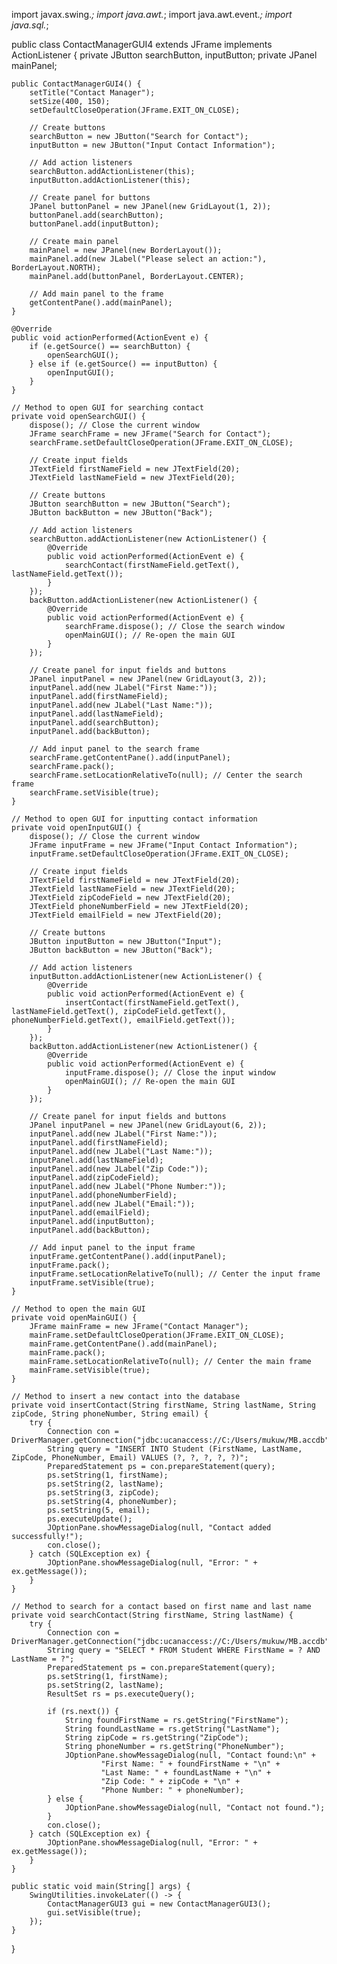 import javax.swing.*;
import java.awt.*;
import java.awt.event.*;
import java.sql.*;

public class ContactManagerGUI4 extends JFrame implements ActionListener {
    private JButton searchButton, inputButton;
    private JPanel mainPanel;

    public ContactManagerGUI4() {
        setTitle("Contact Manager");
        setSize(400, 150);
        setDefaultCloseOperation(JFrame.EXIT_ON_CLOSE);

        // Create buttons
        searchButton = new JButton("Search for Contact");
        inputButton = new JButton("Input Contact Information");

        // Add action listeners
        searchButton.addActionListener(this);
        inputButton.addActionListener(this);

        // Create panel for buttons
        JPanel buttonPanel = new JPanel(new GridLayout(1, 2));
        buttonPanel.add(searchButton);
        buttonPanel.add(inputButton);

        // Create main panel
        mainPanel = new JPanel(new BorderLayout());
        mainPanel.add(new JLabel("Please select an action:"), BorderLayout.NORTH);
        mainPanel.add(buttonPanel, BorderLayout.CENTER);

        // Add main panel to the frame
        getContentPane().add(mainPanel);
    }

    @Override
    public void actionPerformed(ActionEvent e) {
        if (e.getSource() == searchButton) {
            openSearchGUI();
        } else if (e.getSource() == inputButton) {
            openInputGUI();
        }
    }

    // Method to open GUI for searching contact
    private void openSearchGUI() {
        dispose(); // Close the current window
        JFrame searchFrame = new JFrame("Search for Contact");
        searchFrame.setDefaultCloseOperation(JFrame.EXIT_ON_CLOSE);

        // Create input fields
        JTextField firstNameField = new JTextField(20);
        JTextField lastNameField = new JTextField(20);

        // Create buttons
        JButton searchButton = new JButton("Search");
        JButton backButton = new JButton("Back");

        // Add action listeners
        searchButton.addActionListener(new ActionListener() {
            @Override
            public void actionPerformed(ActionEvent e) {
                searchContact(firstNameField.getText(), lastNameField.getText());
            }
        });
        backButton.addActionListener(new ActionListener() {
            @Override
            public void actionPerformed(ActionEvent e) {
                searchFrame.dispose(); // Close the search window
                openMainGUI(); // Re-open the main GUI
            }
        });

        // Create panel for input fields and buttons
        JPanel inputPanel = new JPanel(new GridLayout(3, 2));
        inputPanel.add(new JLabel("First Name:"));
        inputPanel.add(firstNameField);
        inputPanel.add(new JLabel("Last Name:"));
        inputPanel.add(lastNameField);
        inputPanel.add(searchButton);
        inputPanel.add(backButton);

        // Add input panel to the search frame
        searchFrame.getContentPane().add(inputPanel);
        searchFrame.pack();
        searchFrame.setLocationRelativeTo(null); // Center the search frame
        searchFrame.setVisible(true);
    }

    // Method to open GUI for inputting contact information
    private void openInputGUI() {
        dispose(); // Close the current window
        JFrame inputFrame = new JFrame("Input Contact Information");
        inputFrame.setDefaultCloseOperation(JFrame.EXIT_ON_CLOSE);

        // Create input fields
        JTextField firstNameField = new JTextField(20);
        JTextField lastNameField = new JTextField(20);
        JTextField zipCodeField = new JTextField(20);
        JTextField phoneNumberField = new JTextField(20);
        JTextField emailField = new JTextField(20);

        // Create buttons
        JButton inputButton = new JButton("Input");
        JButton backButton = new JButton("Back");

        // Add action listeners
        inputButton.addActionListener(new ActionListener() {
            @Override
            public void actionPerformed(ActionEvent e) {
                insertContact(firstNameField.getText(), lastNameField.getText(), zipCodeField.getText(), phoneNumberField.getText(), emailField.getText());
            }
        });
        backButton.addActionListener(new ActionListener() {
            @Override
            public void actionPerformed(ActionEvent e) {
                inputFrame.dispose(); // Close the input window
                openMainGUI(); // Re-open the main GUI
            }
        });

        // Create panel for input fields and buttons
        JPanel inputPanel = new JPanel(new GridLayout(6, 2));
        inputPanel.add(new JLabel("First Name:"));
        inputPanel.add(firstNameField);
        inputPanel.add(new JLabel("Last Name:"));
        inputPanel.add(lastNameField);
        inputPanel.add(new JLabel("Zip Code:"));
        inputPanel.add(zipCodeField);
        inputPanel.add(new JLabel("Phone Number:"));
        inputPanel.add(phoneNumberField);
        inputPanel.add(new JLabel("Email:"));
        inputPanel.add(emailField);
        inputPanel.add(inputButton);
        inputPanel.add(backButton);

        // Add input panel to the input frame
        inputFrame.getContentPane().add(inputPanel);
        inputFrame.pack();
        inputFrame.setLocationRelativeTo(null); // Center the input frame
        inputFrame.setVisible(true);
    }

    // Method to open the main GUI
    private void openMainGUI() {
        JFrame mainFrame = new JFrame("Contact Manager");
        mainFrame.setDefaultCloseOperation(JFrame.EXIT_ON_CLOSE);
        mainFrame.getContentPane().add(mainPanel);
        mainFrame.pack();
        mainFrame.setLocationRelativeTo(null); // Center the main frame
        mainFrame.setVisible(true);
    }

    // Method to insert a new contact into the database
    private void insertContact(String firstName, String lastName, String zipCode, String phoneNumber, String email) {
        try {
            Connection con = DriverManager.getConnection("jdbc:ucanaccess://C:/Users/mukuw/MB.accdb");
            String query = "INSERT INTO Student (FirstName, LastName, ZipCode, PhoneNumber, Email) VALUES (?, ?, ?, ?, ?)";
            PreparedStatement ps = con.prepareStatement(query);
            ps.setString(1, firstName);
            ps.setString(2, lastName);
            ps.setString(3, zipCode);
            ps.setString(4, phoneNumber);
            ps.setString(5, email);
            ps.executeUpdate();
            JOptionPane.showMessageDialog(null, "Contact added successfully!");
            con.close();
        } catch (SQLException ex) {
            JOptionPane.showMessageDialog(null, "Error: " + ex.getMessage());
        }
    }

    // Method to search for a contact based on first name and last name
    private void searchContact(String firstName, String lastName) {
        try {
            Connection con = DriverManager.getConnection("jdbc:ucanaccess://C:/Users/mukuw/MB.accdb");
            String query = "SELECT * FROM Student WHERE FirstName = ? AND LastName = ?";
            PreparedStatement ps = con.prepareStatement(query);
            ps.setString(1, firstName);
            ps.setString(2, lastName);
            ResultSet rs = ps.executeQuery();

            if (rs.next()) {
                String foundFirstName = rs.getString("FirstName");
                String foundLastName = rs.getString("LastName");
                String zipCode = rs.getString("ZipCode");
                String phoneNumber = rs.getString("PhoneNumber");
                JOptionPane.showMessageDialog(null, "Contact found:\n" +
                        "First Name: " + foundFirstName + "\n" +
                        "Last Name: " + foundLastName + "\n" +
                        "Zip Code: " + zipCode + "\n" +
                        "Phone Number: " + phoneNumber);
            } else {
                JOptionPane.showMessageDialog(null, "Contact not found.");
            }
            con.close();
        } catch (SQLException ex) {
            JOptionPane.showMessageDialog(null, "Error: " + ex.getMessage());
        }
    }

    public static void main(String[] args) {
        SwingUtilities.invokeLater(() -> {
            ContactManagerGUI3 gui = new ContactManagerGUI3();
            gui.setVisible(true);
        });
    }
}
